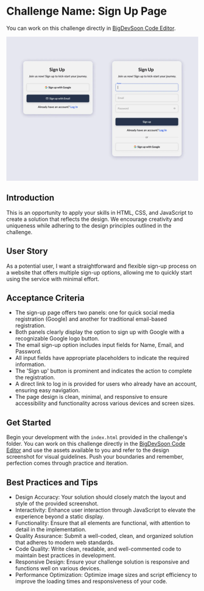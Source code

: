 # Challenge Name: Sign Up Page

You can work on this challenge directly in [BigDevSoon Code Editor](https://app.bigdevsoon.me/challenges/sign-up-page/browser).

![Sign Up Page Design](./design.png)

## Introduction

This is an opportunity to apply your skills in HTML, CSS, and JavaScript to create a solution that reflects the design. We encourage creativity and uniqueness while adhering to the design principles outlined in the challenge.

## User Story

As a potential user, I want a straightforward and flexible sign-up process on a website that offers multiple sign-up options, allowing me to quickly start using the service with minimal effort.

## Acceptance Criteria

- The sign-up page offers two panels: one for quick social media registration (Google) and another for traditional email-based registration.
- Both panels clearly display the option to sign up with Google with a recognizable Google logo button.
- The email sign-up option includes input fields for Name, Email, and Password.
- All input fields have appropriate placeholders to indicate the required information.
- The 'Sign up' button is prominent and indicates the action to complete the registration.
- A direct link to log in is provided for users who already have an account, ensuring easy navigation.
- The page design is clean, minimal, and responsive to ensure accessibility and functionality across various devices and screen sizes.

## Get Started

Begin your development with the `index.html` provided in the challenge's folder. You can work on this challenge directly in the [BigDevSoon Code Editor](https://app.bigdevsoon.me/challenges/sign-up-page/browser) and use the assets available to you and refer to the design screenshot for visual guidelines. Push your boundaries and remember, perfection comes through practice and iteration.

## Best Practices and Tips

- Design Accuracy: Your solution should closely match the layout and style of the provided screenshot.
- Interactivity: Enhance user interaction through JavaScript to elevate the experience beyond a static display.
- Functionality: Ensure that all elements are functional, with attention to detail in the implementation.
- Quality Assurance: Submit a well-coded, clean, and organized solution that adheres to modern web standards.
- Code Quality: Write clean, readable, and well-commented code to maintain best practices in development.
- Responsive Design: Ensure your challenge solution is responsive and functions well on various devices.
- Performance Optimization: Optimize image sizes and script efficiency to improve the loading times and responsiveness of your code.
